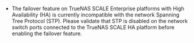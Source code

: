 &NewLine;

* The failover feature on TrueNAS SCALE Enterprise platforms with High Availability (HA) is currently incompatible with the network Spanning Tree Protocol (STP).
  Please validate that STP is disabled on the network switch ports connected to the TrueNAS SCALE HA platform before enabling the failover feature.
  